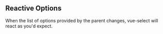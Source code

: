 ## Reactive Options
When the list of options provided by the parent changes, vue-select will react as you'd expect.